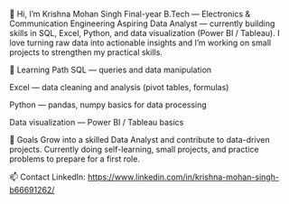 👋 Hi, I’m Krishna Mohan Singh
Final-year B.Tech — Electronics & Communication Engineering
Aspiring Data Analyst — currently building skills in SQL, Excel, Python, and data visualization (Power BI / Tableau). I love turning raw data into actionable insights and I’m working on small projects to strengthen my practical skills.

🚀 Learning Path
SQL — queries and data manipulation

Excel — data cleaning and analysis (pivot tables, formulas)

Python — pandas, numpy basics for data processing

Data visualization — Power BI / Tableau basics

🎯 Goals
Grow into a skilled Data Analyst and contribute to data-driven projects. Currently doing self-learning, small projects, and practice problems to prepare for a first role.

📫 Contact
LinkedIn: https://www.linkedin.com/in/krishna-mohan-singh-b66691262/
